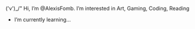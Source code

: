 ('v')_/" Hi, I’m @AlexisFomb. I’m interested in Art, Gaming, Coding, Reading
- I’m currently learning... 

<!---
AlexisFomb/AlexisFomb is a ✨ special ✨ repository because its `README.md` (this file) appears on your GitHub profile.
You can click the Preview link to take a look at your changes.
--->
